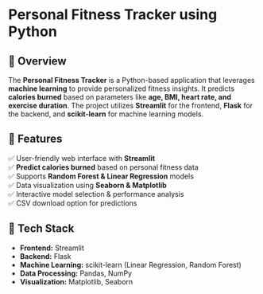 #  Personal Fitness Tracker using Python   

## 📖 Overview  
The **Personal Fitness Tracker** is a Python-based application that leverages **machine learning** to provide personalized fitness insights. It predicts **calories burned** based on parameters like **age, BMI, heart rate, and exercise duration**. The project utilizes **Streamlit** for the frontend, **Flask** for the backend, and **scikit-learn** for machine learning models.

## 🚀 Features  
✅ User-friendly web interface with **Streamlit**  
✅ **Predict calories burned** based on personal fitness data  
✅ Supports **Random Forest & Linear Regression** models  
✅ Data visualization using **Seaborn & Matplotlib**  
✅ Interactive model selection & performance analysis  
✅ CSV download option for predictions  

## 📌 Tech Stack  
- **Frontend:** Streamlit  
- **Backend:** Flask  
- **Machine Learning:** scikit-learn (Linear Regression, Random Forest)  
- **Data Processing:** Pandas, NumPy  
- **Visualization:** Matplotlib, Seaborn  


